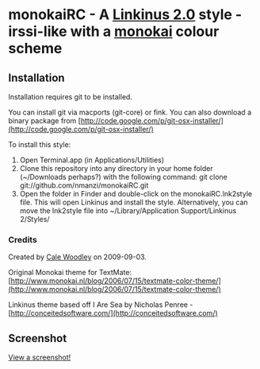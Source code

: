 # monokaiRC - A [Linkinus 2.0](http://conceitedsoftware.com/products/linkinus) style - irssi-like with a [monokai](http://www.monokai.nl/blog/2006/07/15/textmate-color-theme/) colour scheme #

## Installation ##

Installation requires git to be installed.

You can install git via macports (git-core) or fink. You can also download a binary package from [http://code.google.com/p/git-osx-installer/](http://code.google.com/p/git-osx-installer/)

To install this style:

1.  Open Terminal.app (in Applications/Utilities)
2.  Clone this repository into any directory in your home folder (~/Downloads perhaps?) with the following command:
    git clone git://github.com/nmanzi/monokaiRC.git
3.  Open the folder in Finder and double-click on the monokaiRC.lnk2style file. This will open Linkinus and install the style.
    Alternatively, you can move the lnk2style file into ~/Library/Application Support/Linkinus 2/Styles/
    
### Credits ###
 
Created by [Cale Woodley](http://cobalt343.com) on 2009-09-03.

Original Monokai theme for TextMate: [http://www.monokai.nl/blog/2006/07/15/textmate-color-theme/](http://www.monokai.nl/blog/2006/07/15/textmate-color-theme/)

Linkinus theme based off I Are Sea by Nicholas Penree - [http://conceitedsoftware.com/](http://conceitedsoftware.com/)

## Screenshot ##

[View a screenshot!](http://skitch.com/nathanmanzi/b6fya/freenode-rubyonrails)